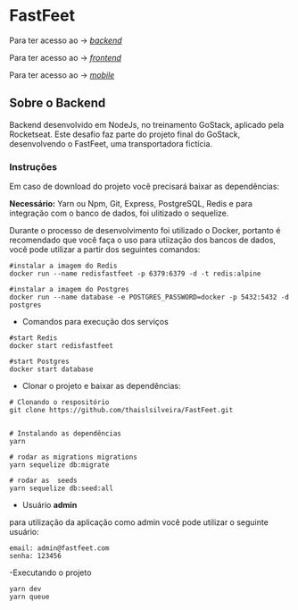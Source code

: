 # FastFeet 
Para ter acesso ao  -> [*backend*](https://github.com/thaislsilveira/FastFeet)  

Para ter acesso ao -> [*frontend*](https://github.com/thaislsilveira/FastFeet-Frontend)  

Para ter acesso ao -> [*mobile*](https://github.com/thaislsilveira/FastFeet-Mobile)  


## Sobre o Backend
Backend desenvolvido em NodeJs, no treinamento GoStack, aplicado pela Rocketseat. Este desafio faz parte do projeto final do GoStack, desenvolvendo o FastFeet, uma transportadora fictícia.

### Instruções
Em caso de download do projeto você precisará baixar as dependências:  

**Necessário:** Yarn ou Npm, Git, Express, PostgreSQL, Redis  e para integração com o banco de dados, foi ulitizado o sequelize.

Durante o processo de desenvolvimento foi utilizado o Docker, portanto é recomendado que você faça o uso para utiização dos bancos de dados, você pode utilizar a partir dos seguintes comandos:
 ```
 #instalar a imagem do Redis 
docker run --name redisfastfeet -p 6379:6379 -d -t redis:alpine

#instalar a imagem do Postgres
docker run --name database -e POSTGRES_PASSWORD=docker -p 5432:5432 -d postgres

```
- Comandos para execução dos serviços

```
#start Redis
docker start redisfastfeet

#start Postgres
docker start database

```
- Clonar o projeto e baixar as dependências:
```
# Clonando o respositório
git clone https://github.com/thaislsilveira/FastFeet.git


# Instalando as dependências
yarn

# rodar as migrations migrations
yarn sequelize db:migrate

# rodar as  seeds
yarn sequelize db:seed:all
```
 - Usuário **admin**

para utilização da aplicação como admin você pode utilizar o seguinte usuário:

```
email: admin@fastfeet.com
senha: 123456
```
-Executando o projeto
```
yarn dev
yarn queue
```
